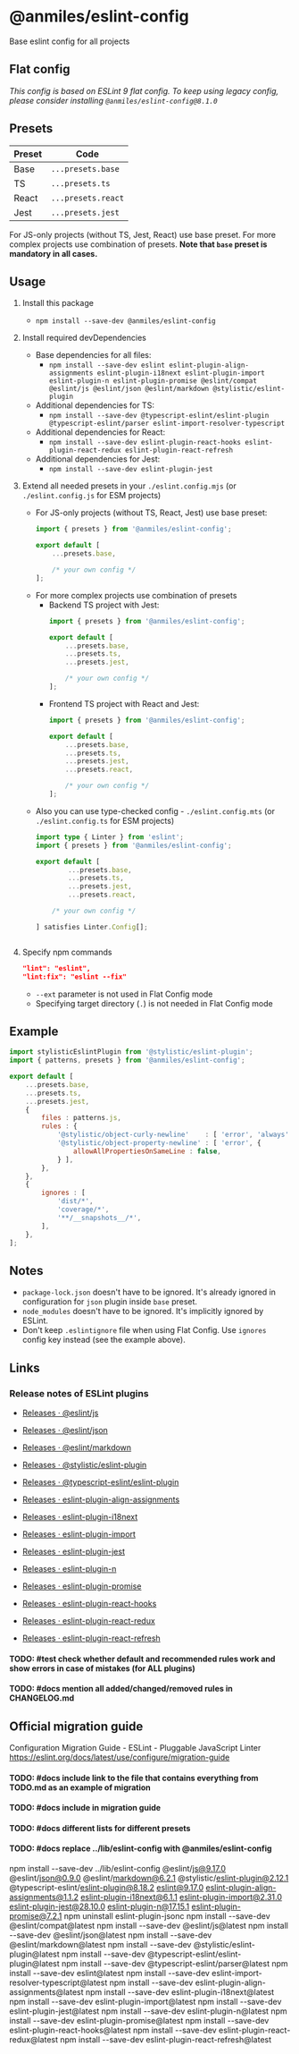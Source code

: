 # @anmiles/eslint-config

Base eslint config for all projects

## Flat config

_This config is based on ESLint 9 flat config.
To keep using legacy config, please consider installing `@anmiles/eslint-config@8.1.0`_

## Presets

| Preset | Code               |
|--------|--------------------|
| Base   | `...presets.base`  |
| TS     | `...presets.ts`    |
| React  | `...presets.react` |
| Jest   | `...presets.jest`  |

For JS-only projects (without TS, Jest, React) use base preset.
For more complex projects use combination of presets.
__Note that `base` preset is mandatory in all cases.__

## Usage

1. Install this package
	- `npm install --save-dev @anmiles/eslint-config`
1. Install required devDependencies
	- Base dependencies for all files:
		- `npm install --save-dev eslint eslint-plugin-align-assignments eslint-plugin-i18next eslint-plugin-import eslint-plugin-n eslint-plugin-promise @eslint/compat @eslint/js @eslint/json @eslint/markdown @stylistic/eslint-plugin`
	- Additional dependencies for TS:
		- `npm install --save-dev @typescript-eslint/eslint-plugin @typescript-eslint/parser eslint-import-resolver-typescript`
	- Additional dependencies for React:
		- `npm install --save-dev eslint-plugin-react-hooks eslint-plugin-react-redux eslint-plugin-react-refresh`
	- Additional dependencies for Jest:
		- `npm install --save-dev eslint-plugin-jest`
1. Extend all needed presets in your `./eslint.config.mjs` (or `./eslint.config.js` for ESM projects)
	- For JS-only projects (without TS, React, Jest) use base preset:
		```js
		import { presets } from '@anmiles/eslint-config';

		export default [
			...presets.base,

			/* your own config */
		];
		```
	- For more complex projects use combination of presets
		- Backend TS project with Jest:
			```js
			import { presets } from '@anmiles/eslint-config';

			export default [
				...presets.base,
				...presets.ts,
				...presets.jest,

				/* your own config */
			];
			```
		- Frontend TS project with React and Jest:
			```js
			import { presets } from '@anmiles/eslint-config';

			export default [
				...presets.base,
				...presets.ts,
				...presets.jest,
				...presets.react,

				/* your own config */
			];
			```
	- Also you can use type-checked config - `./eslint.config.mts` (or `./eslint.config.ts` for ESM projects)
		```ts
		import type { Linter } from 'eslint';
		import { presets } from '@anmiles/eslint-config';

		export default [
				...presets.base,
				...presets.ts,
				...presets.jest,
				...presets.react,

			/* your own config */

		] satisfies Linter.Config[];
	```
1. Specify npm commands

	```json
	"lint": "eslint",
	"lint:fix": "eslint --fix"
	```

	- `--ext` parameter is not used in Flat Config mode
	- Specifying target directory (`.`) is not needed in Flat Config mode

## Example

```js
import stylisticEslintPlugin from '@stylistic/eslint-plugin';
import { patterns, presets } from '@anmiles/eslint-config';

export default [
	...presets.base,
	...presets.ts,
	...presets.jest,
	{
		files : patterns.js,
		rules : {
			'@stylistic/object-curly-newline'    : [ 'error', 'always' ],
			'@stylistic/object-property-newline' : [ 'error', {
				allowAllPropertiesOnSameLine : false,
			} ],
		},
	},
	{
		ignores : [
			'dist/*',
			'coverage/*',
			'**/__snapshots__/*',
		],
	},
];
```

## Notes
- `package-lock.json` doesn't have to be ignored. It's already ignored in configuration for `json` plugin inside `base` preset.
- `node_modules` doesn't have to be ignored. It's implicitly ignored by ESLint.
- Don't keep `.eslintignore` file when using Flat Config. Use `ignores` config key instead (see the example above).

## Links

### Release notes of ESLint plugins

- [Releases · @eslint/js](https://github.com/eslint/eslint/releases)

- [Releases · @eslint/json](https://github.com/eslint/json/releases)

- [Releases · @eslint/markdown](https://github.com/eslint/markdown/releases)

- [Releases · @stylistic/eslint-plugin](https://github.com/eslint-stylistic/eslint-stylistic/releases)

- [Releases · @typescript-eslint/eslint-plugin](https://github.com/typescript-eslint/typescript-eslint/releases)

- [Releases · eslint-plugin-align-assignments](https://github.com/lucasefe/eslint-plugin-align-assignments/releases)

- [Releases · eslint-plugin-i18next](https://github.com/edvardchen/eslint-plugin-i18next/blob/main/CHANGELOG.md)

- [Releases · eslint-plugin-import](https://github.com/import-js/eslint-plugin-import/releases)

- [Releases · eslint-plugin-jest](https://github.com/jest-community/eslint-plugin-jest/releases)

- [Releases · eslint-plugin-n](https://github.com/eslint-community/eslint-plugin-n/releases)

- [Releases · eslint-plugin-promise](https://github.com/eslint-community/eslint-plugin-promise/releases)

- [Releases · eslint-plugin-react-hooks](https://github.com/facebook/react/blob/main/packages/eslint-plugin-react-hooks/CHANGELOG.md)

- [Releases · eslint-plugin-react-redux](https://github.com/DianaSuvorova/eslint-plugin-react-redux/releases)

- [Releases · eslint-plugin-react-refresh](https://github.com/ArnaudBarre/eslint-plugin-react-refresh/releases)

#### TODO: #test check whether default and recommended rules work and show errors in case of mistakes (for ALL plugins)

#### TODO: #docs mention all added/changed/removed rules in CHANGELOG.md

## Official migration guide
Configuration Migration Guide - ESLint - Pluggable JavaScript Linter
https://eslint.org/docs/latest/use/configure/migration-guide
#### TODO: #docs include link to the file that contains everything from TODO.md as an example of migration

#### TODO: #docs include in migration guide
#### TODO: #docs different lists for different presets
#### TODO: #docs replace ../lib/eslint-config with @anmiles/eslint-config
npm install --save-dev ../lib/eslint-config @eslint/js@9.17.0 @eslint/json@0.9.0 @eslint/markdown@6.2.1 @stylistic/eslint-plugin@2.12.1 @typescript-eslint/eslint-plugin@8.18.2 eslint@9.17.0 eslint-plugin-align-assignments@1.1.2 eslint-plugin-i18next@6.1.1 eslint-plugin-import@2.31.0 eslint-plugin-jest@28.10.0 eslint-plugin-n@17.15.1 eslint-plugin-promise@7.2.1
npm uninstall eslint-plugin-jsonc
	npm install --save-dev @eslint/compat@latest
	npm install --save-dev @eslint/js@latest
	npm install --save-dev @eslint/json@latest
	npm install --save-dev @eslint/markdown@latest
	npm install --save-dev @stylistic/eslint-plugin@latest
	npm install --save-dev @typescript-eslint/eslint-plugin@latest
	npm install --save-dev @typescript-eslint/parser@latest
	npm install --save-dev eslint@latest
	npm install --save-dev eslint-import-resolver-typescript@latest
	npm install --save-dev eslint-plugin-align-assignments@latest
	npm install --save-dev eslint-plugin-i18next@latest
	npm install --save-dev eslint-plugin-import@latest
	npm install --save-dev eslint-plugin-jest@latest
	npm install --save-dev eslint-plugin-n@latest
	npm install --save-dev eslint-plugin-promise@latest
	npm install --save-dev eslint-plugin-react-hooks@latest
	npm install --save-dev eslint-plugin-react-redux@latest
	npm install --save-dev eslint-plugin-react-refresh@latest
